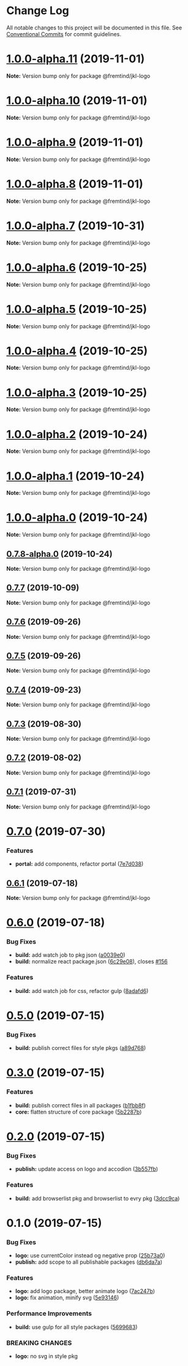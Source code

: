# Change Log

All notable changes to this project will be documented in this file.
See [Conventional Commits](https://conventionalcommits.org) for commit guidelines.

# [1.0.0-alpha.11](https://github.com/fremtind/jokul/compare/@fremtind/jkl-logo@1.0.0-alpha.10...@fremtind/jkl-logo@1.0.0-alpha.11) (2019-11-01)

**Note:** Version bump only for package @fremtind/jkl-logo





# [1.0.0-alpha.10](https://github.com/fremtind/jokul/compare/@fremtind/jkl-logo@0.7.7...@fremtind/jkl-logo@1.0.0-alpha.10) (2019-11-01)

**Note:** Version bump only for package @fremtind/jkl-logo





# [1.0.0-alpha.9](https://github.com/fremtind/jokul/compare/@fremtind/jkl-logo@1.0.0-alpha.8...@fremtind/jkl-logo@1.0.0-alpha.9) (2019-11-01)

**Note:** Version bump only for package @fremtind/jkl-logo





# [1.0.0-alpha.8](https://github.com/fremtind/jokul/compare/@fremtind/jkl-logo@1.0.0-alpha.7...@fremtind/jkl-logo@1.0.0-alpha.8) (2019-11-01)

**Note:** Version bump only for package @fremtind/jkl-logo





# [1.0.0-alpha.7](https://github.com/fremtind/jokul/compare/@fremtind/jkl-logo@1.0.0-alpha.6...@fremtind/jkl-logo@1.0.0-alpha.7) (2019-10-31)

**Note:** Version bump only for package @fremtind/jkl-logo





# [1.0.0-alpha.6](https://github.com/fremtind/jokul/compare/@fremtind/jkl-logo@1.0.0-alpha.5...@fremtind/jkl-logo@1.0.0-alpha.6) (2019-10-25)

**Note:** Version bump only for package @fremtind/jkl-logo





# [1.0.0-alpha.5](https://github.com/fremtind/jokul/compare/@fremtind/jkl-logo@1.0.0-alpha.4...@fremtind/jkl-logo@1.0.0-alpha.5) (2019-10-25)

**Note:** Version bump only for package @fremtind/jkl-logo





# [1.0.0-alpha.4](https://github.com/fremtind/jokul/compare/@fremtind/jkl-logo@1.0.0-alpha.3...@fremtind/jkl-logo@1.0.0-alpha.4) (2019-10-25)

**Note:** Version bump only for package @fremtind/jkl-logo





# [1.0.0-alpha.3](https://github.com/fremtind/jokul/compare/@fremtind/jkl-logo@1.0.0-alpha.2...@fremtind/jkl-logo@1.0.0-alpha.3) (2019-10-25)

**Note:** Version bump only for package @fremtind/jkl-logo





# [1.0.0-alpha.2](https://github.com/fremtind/jokul/compare/@fremtind/jkl-logo@1.0.0-alpha.1...@fremtind/jkl-logo@1.0.0-alpha.2) (2019-10-24)

**Note:** Version bump only for package @fremtind/jkl-logo





# [1.0.0-alpha.1](https://github.com/fremtind/jokul/compare/@fremtind/jkl-logo@1.0.0-alpha.0...@fremtind/jkl-logo@1.0.0-alpha.1) (2019-10-24)

**Note:** Version bump only for package @fremtind/jkl-logo





# [1.0.0-alpha.0](https://github.com/fremtind/jokul/compare/@fremtind/jkl-logo@0.7.8-alpha.0...@fremtind/jkl-logo@1.0.0-alpha.0) (2019-10-24)

**Note:** Version bump only for package @fremtind/jkl-logo





## [0.7.8-alpha.0](https://github.com/fremtind/jokul/compare/@fremtind/jkl-logo@0.7.7...@fremtind/jkl-logo@0.7.8-alpha.0) (2019-10-24)

**Note:** Version bump only for package @fremtind/jkl-logo





## [0.7.7](https://github.com/fremtind/jokul/compare/@fremtind/jkl-logo@0.7.6...@fremtind/jkl-logo@0.7.7) (2019-10-09)

**Note:** Version bump only for package @fremtind/jkl-logo





## [0.7.6](https://github.com/fremtind/jokul/compare/@fremtind/jkl-logo@0.7.5...@fremtind/jkl-logo@0.7.6) (2019-09-26)

**Note:** Version bump only for package @fremtind/jkl-logo





## [0.7.5](https://github.com/fremtind/jokul/compare/@fremtind/jkl-logo@0.7.4...@fremtind/jkl-logo@0.7.5) (2019-09-26)

**Note:** Version bump only for package @fremtind/jkl-logo





## [0.7.4](https://github.com/fremtind/jokul/compare/@fremtind/jkl-logo@0.7.3...@fremtind/jkl-logo@0.7.4) (2019-09-23)

**Note:** Version bump only for package @fremtind/jkl-logo





## [0.7.3](https://github.com/fremtind/jokul/compare/@fremtind/jkl-logo@0.7.2...@fremtind/jkl-logo@0.7.3) (2019-08-30)

**Note:** Version bump only for package @fremtind/jkl-logo





## [0.7.2](https://github.com/fremtind/jokul/compare/@fremtind/jkl-logo@0.7.1...@fremtind/jkl-logo@0.7.2) (2019-08-02)

**Note:** Version bump only for package @fremtind/jkl-logo





## [0.7.1](https://github.com/fremtind/jokul/compare/@fremtind/jkl-logo@0.7.0...@fremtind/jkl-logo@0.7.1) (2019-07-31)

**Note:** Version bump only for package @fremtind/jkl-logo





# [0.7.0](https://github.com/fremtind/jokul/compare/@fremtind/jkl-logo@0.6.1...@fremtind/jkl-logo@0.7.0) (2019-07-30)


### Features

* **portal:** add components, refactor portal ([7e7d038](https://github.com/fremtind/jokul/commit/7e7d038))





## [0.6.1](https://github.com/fremtind/jokul/compare/@fremtind/jkl-logo@0.6.0...@fremtind/jkl-logo@0.6.1) (2019-07-18)

**Note:** Version bump only for package @fremtind/jkl-logo





# [0.6.0](https://github.com/fremtind/jokul/compare/@fremtind/jkl-logo@0.5.0...@fremtind/jkl-logo@0.6.0) (2019-07-18)


### Bug Fixes

* **build:** add watch job to pkg json ([a0039e0](https://github.com/fremtind/jokul/commit/a0039e0))
* **build:** normalize react package.json ([6c29e08](https://github.com/fremtind/jokul/commit/6c29e08)), closes [#156](https://github.com/fremtind/jokul/issues/156)


### Features

* **build:** add watch job for css, refactor gulp ([8adafd6](https://github.com/fremtind/jokul/commit/8adafd6))





# [0.5.0](https://github.com/fremtind/jokul/compare/@fremtind/jkl-logo@0.3.0...@fremtind/jkl-logo@0.5.0) (2019-07-15)


### Bug Fixes

* **build:** publish correct files for style pkgs ([a89d768](https://github.com/fremtind/jokul/commit/a89d768))





# [0.3.0](https://github.com/fremtind/jokul/compare/@fremtind/jkl-logo@0.2.0...@fremtind/jkl-logo@0.3.0) (2019-07-15)


### Features

* **build:** publish correct files in all packages ([b1fbb8f](https://github.com/fremtind/jokul/commit/b1fbb8f))
* **core:** flatten structure of core package ([5b2287b](https://github.com/fremtind/jokul/commit/5b2287b))





# [0.2.0](https://github.com/fremtind/jokul/compare/@fremtind/jkl-logo@0.1.0...@fremtind/jkl-logo@0.2.0) (2019-07-15)

### Bug Fixes

-   **publish:** update access on logo and accodion ([3b557fb](https://github.com/fremtind/jokul/commit/3b557fb))

### Features

-   **build:** add browserlist pkg and browserlist to evry pkg ([3dcc9ca](https://github.com/fremtind/jokul/commit/3dcc9ca))

# 0.1.0 (2019-07-15)

### Bug Fixes

-   **logo:** use currentColor instead og negative prop ([25b73a0](https://github.com/fremtind/jokul/commit/25b73a0))
-   **publish:** add scope to all publishable packages ([db6da7a](https://github.com/fremtind/jokul/commit/db6da7a))

### Features

-   **logo:** add logo package, better animate logo ([7ac247b](https://github.com/fremtind/jokul/commit/7ac247b))
-   **logo:** fix animation, minify svg ([5e93146](https://github.com/fremtind/jokul/commit/5e93146))

### Performance Improvements

-   **build:** use gulp for all style packages ([5699683](https://github.com/fremtind/jokul/commit/5699683))

### BREAKING CHANGES

-   **logo:** no svg in style pkg
